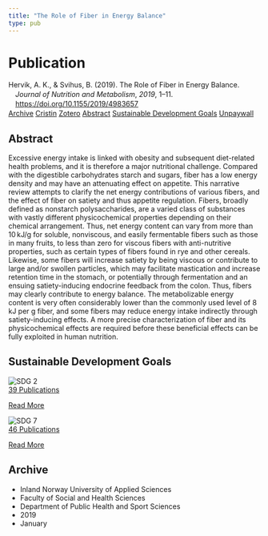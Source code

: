 ```yaml
---
title: "The Role of Fiber in Energy Balance"
type: pub
---
```

<h1>Publication</h1>
<article id="csl-bib-container-PW54GBTV" class="csl-bib-container">
  <div class="csl-bib-body" style="line-height: 1.35; padding-left: 1em; text-indent:-1em;">
  <div class="csl-entry">Hervik, A. K., &amp; Svihus, B. (2019). The Role of Fiber in Energy Balance. <i>Journal of Nutrition and Metabolism</i>, <i>2019</i>, 1&#x2013;11. <a href="https://doi.org/10.1155/2019/4983657">https://doi.org/10.1155/2019/4983657</a></div>
</div>
  <div class="csl-bib-buttons">
    <a href="#taxonomy-article-PW54GBTV" class="csl-bib-button">Archive</a>
    <a href="https://app.cristin.no/results/show.jsf?id=1662699" alt="Cristin URL" class="csl-bib-button">Cristin</a>
    <a href="http://zotero.org/groups/5022929/items/PW54GBTV" alt="Zotero URL" class="csl-bib-button">Zotero</a>
    <a href="#abstract-article-PW54GBTV" class="csl-bib-button">Abstract</a>
    <a href="#sdg-article-PW54GBTV" class="csl-bib-button">Sustainable Development Goals</a>
    <a href="https://doi.org/10.1155/2019/4983657" class="csl-bib-button">Unpaywall</a>
  </div>
  <div id="csl-bib-meta-container-PW54GBTV"></div>
</article>
<div id="csl-bib-meta-PW54GBTV" class="csl-bib-meta">
  <article id="abstract-article-PW54GBTV" class="abstract-article">
    <h1>Abstract</h1>
    Excessive energy intake is linked with obesity and subsequent diet-related health problems, and it is therefore a major nutritional challenge. Compared with the digestible carbohydrates starch and sugars, fiber has a low energy density and may have an attenuating effect on appetite. This narrative review attempts to clarify the net energy contributions of various fibers, and the effect of fiber on satiety and thus appetite regulation. Fibers, broadly defined as nonstarch polysaccharides, are a varied class of substances with vastly different physicochemical properties depending on their chemical arrangement. Thus, net energy content can vary from more than 10 kJ/g for soluble, nonviscous, and easily fermentable fibers such as those in many fruits, to less than zero for viscous fibers with anti-nutritive properties, such as certain types of fibers found in rye and other cereals. Likewise, some fibers will increase satiety by being viscous or contribute to large and/or swollen particles, which may facilitate mastication and increase retention time in the stomach, or potentially through fermentation and an ensuing satiety-inducing endocrine feedback from the colon. Thus, fibers may clearly contribute to energy balance. The metabolizable energy content is very often considerably lower than the commonly used level of 8 kJ per g fiber, and some fibers may reduce energy intake indirectly through satiety-inducing effects. A more precise characterization of fiber and its physicochemical effects are required before these beneficial effects can be fully exploited in human nutrition.
  </article>
  <article id="sdg-article-PW54GBTV" class="sdg-article">
    <h1>Sustainable Development Goals</h1>
    <div class="sdg-container"><div id="sdg2" class="sdg">
<img src="{{< params subfolder >}}images/sdg/sdg02_en.png" class="image" alt="SDG 2">
<div class="sdg-overlay">
<a href="{{< params subfolder >}}en/archive/?sdg=2#archive" class="sdg-publication-count"><span>39</span> Publications</a>
<p><a href="https://sdgs.un.org/goals/goal2" class="sdg-read-more">Read More</a></p>
</div>
</div> <div id="sdg7" class="sdg">
<img src="{{< params subfolder >}}images/sdg/sdg07_en.png" class="image" alt="SDG 7">
<div class="sdg-overlay">
<a href="{{< params subfolder >}}en/archive/?sdg=7#archive" class="sdg-publication-count"><span>46</span> Publications</a>
<p><a href="https://sdgs.un.org/goals/goal7" class="sdg-read-more">Read More</a></p>
</div>
</div></div>
  </article>
  <article id="taxonomy-article-PW54GBTV" class="taxonomy-article">
    <h1>Archive</h1>
    <ul>
      <li>Inland Norway University of Applied Sciences</li>
      <li>Faculty of Social and Health Sciences</li>
      <li>Department of Public Health and Sport Sciences</li>
      <li>2019</li>
      <li>January</li>
    </ul>
  </article>
</div>
